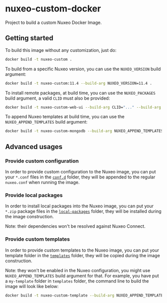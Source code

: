 # nuxeo-custom-docker
Project to build a custom Nuxeo Docker Image.

## Getting started

To build this image without any customization, just do:

```bash
docker build -t nuxeo-custom .
```

To build from a specific Nuxeo version, you can use the `NUXEO_VERSION` build argument:

```bash
docker build -t nuxeo-custom:11.4 --build-arg NUXEO_VERSION=11.4 .
```

To install remote packages, at build time, you can use the `NUXEO_PACKAGES` build argument, a valid `CLID` must also be provided:

```bash
docker build -t nuxeo-custom-web-ui --build-arg CLID="..." --build-arg NUXEO_PACKAGES=nuxeo-web-ui .
```

To append Nuxeo templates at build time, you can use the `NUXEO_APPEND_TEMPLATES` build argument:

```bash
docker build -t nuxeo-custom-mongodb --build-arg NUXEO_APPEND_TEMPLATES=mongodb .
```

## Advanced usages

### Provide custom configuration

In order to provide custom configuration to the Nuxeo image, you can put your `*.conf` files in the [`conf.d`](conf.d) folder,
they will be appended to the regular `nuxeo.conf` when running the image.

### Provide local packages

In order to install local packages into the Nuxeo image, you can put your `*.zip` package files in the [`local-packages`](local-packages) folder,
they will be installed during the image construction.

Note: their dependencies won't be resolved against Nuxeo Connect.

### Provide custom templates

In order to provide custom templates to the Nuxeo image, you can put your template folder in the [`templates`](templates) folder,
they will be copied during the image construction.

Note: they won't be enabled in the Nuxeo configuration, you might use `NUXEO_APPEND_TEMPLATES` build argument for that.
For example, you have put a `my-template` folder in `templates` folder, the command line to build the image will look like below:

```bash
docker build -t nuxeo-custom-template --build-arg NUXEO_APPEND_TEMPLATES=my-template .
```
